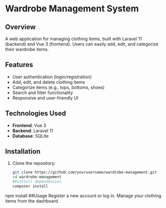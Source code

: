 # Wardrobe Management System

## Overview
A web application for managing clothing items, built with Laravel 11 (backend) and Vue 3 (frontend). Users can easily add, edit, and categorize their wardrobe items.

## Features
- User authentication (login/registration)
- Add, edit, and delete clothing items
- Categorize items (e.g., tops, bottoms, shoes)
- Search and filter functionality
- Responsive and user-friendly UI

## Technologies Used
- **Frontend**: Vue 3
- **Backend**: Laravel 11
- **Database**: SQLite

## Installation
1. Clone the repository:
   ```bash
   git clone https://github.com/yourusername/wardrobe-management.git
   cd wardrobe-management
   ##install dependencies
   composer install
npm install
##Usage
Register a new account or log in.
Manage your clothing items from the dashboard.

